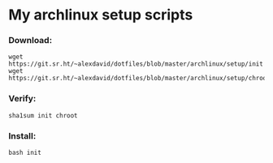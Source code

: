 # My archlinux setup scripts

### Download:

```shell
wget https://git.sr.ht/~alexdavid/dotfiles/blob/master/archlinux/setup/init
wget https://git.sr.ht/~alexdavid/dotfiles/blob/master/archlinux/setup/chroot
```

### Verify:

```shell
sha1sum init chroot
```

### Install:

```shell
bash init
```
